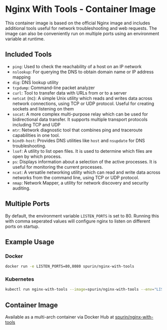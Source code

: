 # Nginx With Tools - Container Image

This container image is based on the official Nginx image and includes additional tools useful for network troubleshooting and web requests. The image can also be conveniently run on multiple ports using an environment variable at runtime.

## Included Tools

- `ping`: Used to check the reachability of a host on an IP network
- `nslookup`: For querying the DNS to obtain domain name or IP address mapping
- `dig`: DNS lookup utility
- `tcpdump`: Command-line packet analyzer
- `curl`: Tool to transfer data with URLs from or to a server
- `netcat` (nc): A simple Unix utility which reads and writes data across network connections, using TCP or UDP protocol. Useful for creating sockets and listening on them
- `socat`: A more complex multi-purpose relay which can be used for bidirectional data transfer. It supports multiple transport protocols including TCP and UDP
- `mtr`: Network diagnostic tool that combines ping and traceroute capabilities in one tool.
- `bind9-host`: Provides DNS utilities like `host` and `nsupdate` for DNS troubleshooting.
- `lsof`: A utility to list open files. It is used to determine which files are open by which process.
- `ps`: Displays information about a selection of the active processes. It is useful for monitoring the current processes.
- `ncat`: A versatile networking utility which can read and write data across networks from the command line, using TCP or UDP protocol.
- `nmap`: Network Mapper, a utility for network discovery and security auditing.

## Multiple Ports

By default, the environment variable `LISTEN_PORTS` is set to 80. Running this with comma seperated values will configure nginx to listen on different ports on startup.

## Example Usage

### Docker

```bash
docker run -e LISTEN_PORTS=80,8080 spurin/nginx-with-tools
```

### Kubernetes

```bash
kubectl run nginx-with-tools --image=spurin/nginx-with-tools --env="LISTEN_PORTS=80,8080"
```

## Container Image

Available as a multi-arch container via Docker Hub at [spurin/nginx-with-tools](https://hub.docker.com/r/spurin/nginx-with-tools)
